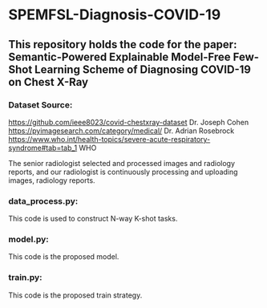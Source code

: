 # SPEMFSL-Diagnosis-COVID-19

## This repository holds the code for the paper: Semantic-Powered Explainable Model-Free Few-Shot Learning Scheme of Diagnosing COVID-19 on Chest X-Ray

### Dataset Source:

https://github.com/ieee8023/covid-chestxray-dataset   Dr. Joseph Cohen  
https://pyimagesearch.com/category/medical/           Dr. Adrian Rosebrock  
https://www.who.int/health-topics/severe-acute-respiratory-syndrome#tab=tab_1   WHO

The senior radiologist selected and processed images and radiology reports, and our radiologist is continuously processing and uploading images, radiology reports.

### data_process.py:
This code is used to construct N-way K-shot tasks.

### model.py:
This code is the proposed model.


### train.py:
This code is the proposed train strategy.
